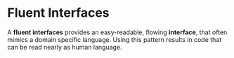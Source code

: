 # Fluent Interfaces

A **fluent interfaces** provides an easy-readable, flowing **interface**, that often mimics a 
domain specific language. Using this pattern results in code that can be read nearly as human 
language.
